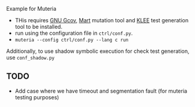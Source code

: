 Example for Muteria

- THis requires [GNU Gcov](https://gcc.gnu.org/onlinedocs/gcc/Gcov.html), [Mart](https://github.com/thierry-tct/mart) mutation tool and [KLEE](https://github.com/klee/klee) test generation tool to be installed.
- run using the configuration file in `ctrl/conf.py`.
- `muteria --config ctrl/conf.py --lang c run`

Additionally, to use shadow symbolic execution for check test generation, use `conf_shadow.py`

## TODO
- Add case where we have timeout and segmentation fault (for muteria testing purposes)
